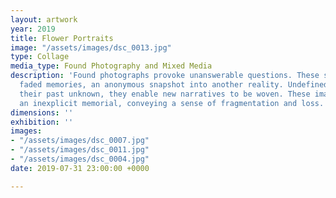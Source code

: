 ```yaml
---
layout: artwork
year: 2019
title: Flower Portraits
image: "/assets/images/dsc_0013.jpg"
type: Collage
media_type: Found Photography and Mixed Media
description: 'Found photographs provoke unanswerable questions. These strangers represent
  faded memories, an anonymous snapshot into another reality. Undefined and malleable
  their past unknown, they enable new narratives to be woven. These images have become
  an inexplicit memorial, conveying a sense of fragmentation and loss. '
dimensions: ''
exhibition: ''
images:
- "/assets/images/dsc_0007.jpg"
- "/assets/images/dsc_0011.jpg"
- "/assets/images/dsc_0004.jpg"
date: 2019-07-31 23:00:00 +0000

---
```

